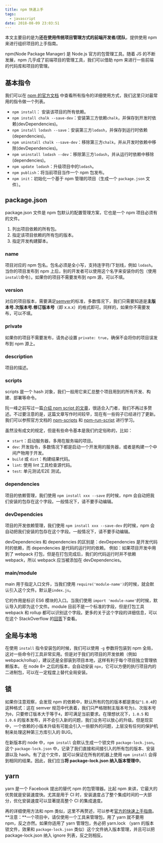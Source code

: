 ```yaml
---
title: npm 快速上手
tags:
  - javascript
date: 2018-08-09 23:03:51
---
```



本文主要目的是为**还在使用传统项目管理方式的前端开发者/团队**，提供使用 npm 来进行组织项目的上手指南。

npm(Node Package Manager) 是 Node.js 官方的包管理工具。随着 JS 的不断发展，npm 几乎成了前端项目的管理工具，我们可以借助 npm 来进行一些前端的代码库和项目的管理。

## 基本指令

我们可以在 [npm 的官方文档](https://docs.npmjs.com/#cli) 中查看所有指令的详细使用方式，我们这里只对最常用的指令做一个列表。

* `npm install`： 安装该项目的所有依赖。
* `npm install chalk --save-dev`：安装第三方依赖`chalk`，并保存到开发时依赖(devDependencies)。
* `npm install lodash --save`：安装第三方`lodash`，并保存到运行时依赖(dependencies)。
* `npm uninstall chalk --save-dev`：移除第三方`chalk`，并从开发时依赖中移除(devDependencies)。
* `npm uninstall lodash --dev`：移除第三方`lodash`，并从运行时依赖中移除(dependencies)。
* `npm update lodash`：升级项目中的`lodash`。
* `npm publish`：将当前项目当作一个 npm 包发布。
* `npm init`：初始化一个基于 npm 管理的项目（生成一个 `package.json` 文件）。

## package.json

package.json 文件是 npm 包默认的配置管理方案，它也是一个 npm 项目必须有的文件。

1. 列出项目依赖的所有包。
2. 指定该项目依赖的所有包的版本。
3. 指定开发构建脚本。

### name

项目对应的 npm 包名。包名必须是全小写，支持连字符/下划线，例如 `lodash`。当你的项目发布到 npm 上后，别的开发者可以使用这个名字来安装你的包（使用`install`命令）。如果你的项目不需要发布到 npm 源，可以不填。

### version

对应的项目版本，需要满足[semver](https://semver.org/lang/zh-CN/)的标准，多数情况下，我们只需要知道是**主版本号.次版本号.修订版本号**（即 x.x.x）的格式即可。同样的，如果你不需要发布，可以不填。

### private

如果你的项目不需要发布，请务必设置 `private: true`，确保不会将你的项目误发布到 npm 源上。

### description

项目的描述。

### scripts

scripts 是一个 hash 对象，我们一般用它来汇总整个项目用到的所有开发、构建、部署等命令。

阮一峰之前写过一篇[介绍 npm script 的文章](http://www.ruanyifeng.com/blog/2016/10/npm_scripts.html)，很适合入门者，我们不再过多赘述。不过要注意的是，这篇文章写作时间较早，现在有一些钩子已经进行了更新。我们可以参照官方文档的 [npm-scripts](https://docs.npmjs.com/cli/run-script) 和 [npm-run-script](https://docs.npmjs.com/cli/run-script) 进行学习。

虽然没有成文的规定，但是有些命令基本是我们约定俗称的，比如：

* `start`：启动服务器，多用在服务端的项目。
* `dev`: 开发指令，多数情况下都是启动一个开发用的服务器，或者是构建一个中间产物用于开发。
* `build` 或 `dist`：构建结果代码。
* `lint`: 使用 lint 工具检查源代码。
* `test`: 单元测试/E2E 测试。

### dependencies

项目的依赖管理，我们使用 `npm install xxx --save` 的时候，npm 会自动把我们安装的包存在这个字段。一般情况下，请不要手动编辑。

### devDependcies

项目的开发依赖管理，我们使用 `npm install xxx --save-dev` 的时候，npm 会自动把我们安装的包存在这个字段。一般情况下，请不要手动编辑。

devDependencies 和 dependencies 的区别是：devDependencies 是开发代码时的依赖，而 dependencies 是代码的运行时的依赖。
例如：如果项目开发中用到了 webpack 打包，但是在打包完成后，我们的代码运行时并不依赖 webpack，所以 webpack 应当被添加在 devDependencies。

### main/module

main 用于指定入口文件，当我们使用 `require('module-name')`的时候，就会默认引入这个文件。默认是`index.js`。

它的作用是标识 ES6 模块的入口。当我们使用 `import 'module-name'`的时候，默认导入的即为这个文件。module 目前不是一个标准的字段，但是打包工具 webpack 和 rollup 都可以识别这个字段。更多的关于这个字段的详细信息，可以在这个 StackOverflow 的[回答](https://stackoverflow.com/questions/42708484/what-is-the-module-package-json-field-for#answer-42817320)下查看。

## 全局与本地

在使用 `install` 指令安装包的时候，我们可以使用 `-g` 参数将包装到 npm 全局，这对一些命令行工具非常实用。但是对于我们的项目的开发依赖（例如 webpack/rollup），建议还是全部装到项目本地，这样有利于每个项目独立管理依赖版本。
在 node 8+ 之后的版本，会自动安装 `npx`，它可以方便的执行项目内的二进制包，可以在一定程度上替代全局安装。

## 锁

如果你注意观察，会发现 npm 的依赖中，默认所有的包的版本都是类似`^1.0.4`的这种格式：这在 semver 规范中代表着，我们只严格限制主版本号为`1`、次版本号为`0`，只要修订版本大于等于`4`，即可满足当前要求。在理想状况下，`1.0.5` 和 `1.0.6` 的版本发布，并不会引入新的问题，我们业务可以放心的升级。但是现实中，一个依赖的小版本升级有可能会引入一些额外的问题，上层没有任何的保护机制来处理这种第三方库引入的 BUG。

在新版本的 node 中，`npm install` 会默认生成一个锁文件 `package-lock.json`。这个 `package-lock.json` 中，记录了我们直接和间接引入的所有包的版本、安装源以及 hash。有了这个文件，就可以保证在所有的机器上使用 `npm install` 会得到相同的结果。因此，我们应当**将 package-lock.json 纳入版本管理中**。

## yarn

yarn 是一个 Facebook 提出的替代 npm 的包管理器。比起 npm 来讲，它最大的优势就是安装速度快。尤其是用于 CI 时，安装速度占了整个集成时间的一大部分，优化安装速度可以显著提高整个 CI 的集成速度。

再的详细使用方法和 npm 类似，这里不再赘述，可以参考[官方的快速上手指南](https://yarnpkg.com/zh-Hans/docs/usage)。
**注意：**一个项目中，请仅使用一个工具来管理包，用了 yarn 就不要用 npm，反之亦然。如果你适用了 yarn 管理包，务必把 yarn.lock （yarn 的版本锁文件，效果和 `package-lock.json` 类似）这个文件纳入版本管理，并且可以把 package-lock.json 纳入 ignore 列表，反之则相反。
